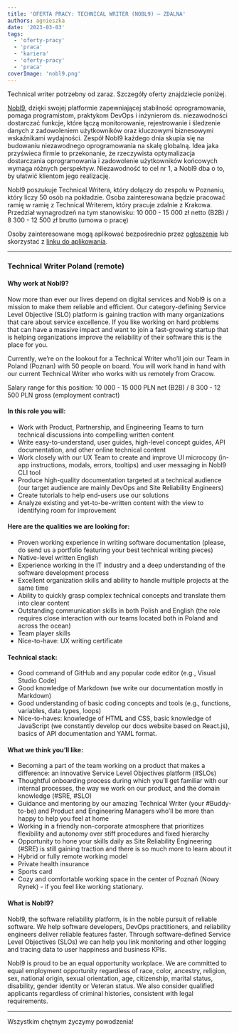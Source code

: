 ```yaml
---
title: 'OFERTA PRACY: TECHNICAL WRITER (NOBL9) – ZDALNA'
authors: agnieszka
date: '2023-03-03'
tags:
  - 'oferty-pracy'
  - 'praca'
  - 'kariera'
  - 'oferty-pracy'
  - 'praca'
coverImage: 'nobl9.png'
---
```


Technical writer potrzebny od zaraz. Szczegóły oferty znajdziecie poniżej.

<!--truncate-->

[Nobl9](https://www.nobl9.com/), dzięki swojej platformie zapewniającej
stabilność oprogramowania, pomaga programistom, praktykom DevOps i inżynierom
ds. niezawodności dostarczać funkcje, które łączą monitorowanie, rejestrowanie i
śledzenie danych z zadowoleniem użytkowników oraz kluczowymi biznesowymi
wskaźnikami wydajności. Zespół Nobl9 każdego dnia skupia się na budowaniu
niezawodnego oprogramowania na skalę globalną. Idea jaka przyświeca firmie to
przekonanie, że rzeczywista optymalizacja dostarczania oprogramowania i
zadowolenie użytkowników końcowych wymaga różnych perspektyw. Niezawodność to
cel nr 1, a Nobl9 dba o to, by ułatwić klientom jego realizację.

Nobl9 poszukuje Technical Writera, który dołączy do zespołu w Poznaniu, który
liczy 50 osób na pokładzie. Osoba zainteresowana będzie pracować ramię w ramię z
Technical Writerem, który pracuje zdalnie z Krakowa. Przedział wynagrodzeń na
tym stanowisku: 10 000 - 15 000 zł netto (B2B) / 8 300 - 12 500 zł brutto (umowa
o pracę)

Osoby zainteresowane mogą aplikować bezpośrednio
przez [ogłoszenie](https://boards.greenhouse.io/nobl9/jobs/4537369003) lub
skorzystać z [linku do aplikowania](https://grnh.se/5265c9c93us).

---

### Technical Writer Poland (remote)

#### Why work at Nobl9?

Now more than ever our lives depend on digital services and Nobl9 is on a
mission to make them reliable and efficient. Our category-defining Service Level
Objective (SLO) platform is gaining traction with many organizations that care
about service excellence. If you like working on hard problems that can have a
massive impact and want to join a fast-growing startup that is helping
organizations improve the reliability of their software this is the place for
you.

Currently, we’re on the lookout for a Technical Writer who’ll join our Team in
Poland (Poznan) with 50 people on board. You will work hand in hand with our
current Technical Writer who works with us remotely from Cracow.

Salary range for this position: 10 000 - 15 000 PLN net (B2B) / 8 300 - 12 500
PLN gross (employment contract)

#### In this role you will:

- Work with Product, Partnership, and Engineering Teams to turn technical
  discussions into compelling written content
- Write easy-to-understand, user guides, high-level concept guides, API
  documentation, and other online technical content
- Work closely with our UX Team to create and improve UI microcopy (in-app
  instructions, modals, errors, tooltips) and user messaging in Nobl9 CLI tool
- Produce high-quality documentation targeted at a technical audience (our
  target audience are mainly DevOps and Site Reliability Engineers)
- Create tutorials to help end-users use our solutions
- Analyze existing and yet-to-be-written content with the view to identifying
  room for improvement

#### Here are the qualities we are looking for:

- Proven working experience in writing software documentation (please, do send
  us a portfolio featuring your best technical writing pieces)
- Native-level written English
- Experience working in the IT industry and a deep understanding of the software
  development process
- Excellent organization skills and ability to handle multiple projects at the
  same time
- Ability to quickly grasp complex technical concepts and translate them into
  clear content
- Outstanding communication skills in both Polish and English (the role requires
  close interaction with our teams located both in Poland and across the ocean)
- Team player skills
- Nice-to-have: UX writing certificate

#### Technical stack:

- Good command of GitHub and any popular code editor (e.g., Visual Studio Code)
- Good knowledge of Markdown (we write our documentation mostly in Markdown)
- Good understanding of basic coding concepts and tools (e.g., functions,
  variables, data types, loops)
- Nice-to-haves: knowledge of HTML and CSS, basic knowledge of JavaScript (we
  constantly develop our docs website based on React.js), basics of API
  documentation and YAML format.

#### What we think you’ll like:

- Becoming a part of the team working on a product that makes a difference: an
  innovative Service Level Objectives platform (#SLOs)
- Thoughtful onboarding process during which you’ll get familiar with our
  internal processes, the way we work on our product, and the domain knowledge
  (#SRE, #SLO)
- Guidance and mentoring by our amazing Technical Writer (your #Buddy-to-be) and
  Product and Engineering Managers who’ll be more than happy to help you feel at
  home
- Working in a friendly non-corporate atmosphere that prioritizes flexibility
  and autonomy over stiff procedures and fixed hierarchy
- Opportunity to hone your skills daily as Site Reliability Engineering (#SRE)
  is still gaining traction and there is so much more to learn about it
- Hybrid or fully remote working model
- Private health insurance
- Sports card
- Cozy and comfortable working space in the center of Poznań (Nowy Rynek) - if
  you feel like working stationary.

#### What is Nobl9?

Nobl9, the software reliability platform, is in the noble pursuit of reliable
software. We help software developers, DevOps practitioners, and reliability
engineers deliver reliable features faster. Through software-defined Service
Level Objectives (SLOs) we can help you link monitoring and other logging and
tracing data to user happiness and business KPIs.

Nobl9 is proud to be an equal opportunity workplace. We are committed to equal
employment opportunity regardless of race, color, ancestry, religion, sex,
national origin, sexual orientation, age, citizenship, marital status,
disability, gender identity or Veteran status. We also consider qualified
applicants regardless of criminal histories, consistent with legal requirements.

---

Wszystkim chętnym życzymy powodzenia!
